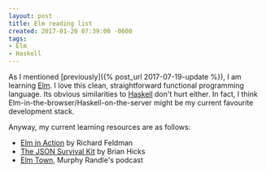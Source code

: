 ```yaml
---
layout: post
title: Elm reading list
created: 2017-01-20 07:39:00 -0600
tags:
- Elm
- Haskell
---
```

As I mentioned [previously]({% post_url 2017-07-19-update %}), I am learning [Elm][elm-lang]. I love this clean, straightforward functional programming language. Its obvious similarities to [Haskell][haskell] don't hurt either. In fact, I think Elm-in-the-browser/Haskell-on-the-server might be my current favourite development stack.

Anyway, my current learning resources are as follows:

* [Elm in Action][elm-in-action] by Richard Feldman
* [The JSON Survival Kit][json-survival-kit] by Brian Hicks
* [Elm Town][elm-town], Murphy Randle's podcast

[elm-in-action]: https://www.manning.com/books/elm-in-action
[elm-lang]: http://elm-lang.org/
[elm-town]: https://elmtown.github.io/
[json-survival-kit]: https://www.brianthicks.com/json-survival-kit/
[haskell]: http://haskell.org/
